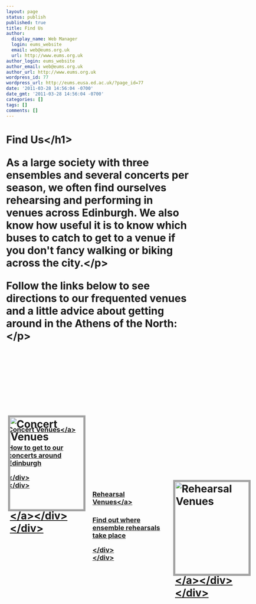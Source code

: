 ```yaml
---
layout: page
status: publish
published: true
title: Find Us
author:
  display_name: Web Manager
  login: eums_website
  email: web@eums.org.uk
  url: http://www.eums.org.uk
author_login: eums_website
author_email: web@eums.org.uk
author_url: http://www.eums.org.uk
wordpress_id: 77
wordpress_url: http://eums.eusa.ed.ac.uk/?page_id=77
date: '2011-03-28 14:56:04 -0700'
date_gmt: '2011-03-28 14:56:04 -0700'
categories: []
tags: []
comments: []
---
```

<h1>Find Us<&#47;h1></p>
<p>As a large society with three ensembles and several concerts per season, we often find ourselves rehearsing and performing in venues across Edinburgh. We also know how useful it is to know which buses to catch to get to a venue if you don't fancy walking or biking across the city.<&#47;p></p>
<p>Follow the links below to see directions to our frequented venues and a little advice about getting around in the Athens of the North:<&#47;p></p>
<div style="float: left; position: relative; left: 0px; top: 0px; width: 640px; height: 250px;">
<div>
<div class="featured-entry" style="float: left; position: absolute; left: 5px; top: 170px; width: 200px; height: 85px; z-index: 2;">
<p><a class="entry-title" style="font-size: 18px; margin: -2px 0 -15px 0; padding-right: 0px;" href="http:&#47;&#47;eums.eusa.ed.ac.uk&#47;find&#47;performance&#47;" rel="bookmark">Concert Venues<&#47;a></p>
<div class="entry-summary" style="padding-right: 0px;">
<p>How to get to our concerts around Edinburgh</p>
<p><&#47;div><br />
<&#47;div></p>
<div style="float: left; position: absolute; left: 0px; top: 0px; width: 200px; height: 250px; z-index: 1; border: 5px solid #A1A1A1;"><a href="http:&#47;&#47;eums.eusa.ed.ac.uk&#47;find&#47;performance&#47;"><img title="Concert Venues" src="http:&#47;&#47;eums.eusa.ed.ac.uk&#47;wp-content&#47;uploads&#47;build&#47;pagelinks&#47;find_concert.png" alt="Concert Venues" width="200" height="250" &#47;><&#47;a><&#47;div><br />
<&#47;div></p>
<div>
<div class="featured-entry" style="float: left; position: absolute; left: 224px; top: 170px; width: 200px; height: 85px; z-index: 2;">
<p><a class="entry-title" style="font-size: 18px; margin: -2px 0 -15px 0; padding-right: 0px;" href="http:&#47;&#47;eums.eusa.ed.ac.uk&#47;find&#47;practice&#47;" rel="bookmark">Rehearsal Venues<&#47;a></p>
<div class="entry-summary" style="padding-right: 0px;">
<p>Find out where ensemble rehearsals take place</p>
<p><&#47;div><br />
<&#47;div></p>
<div style="float: left; position: absolute; left: 219px; top: 0px; width: 200px; height: 250px; z-index: 1; border: 5px solid #A1A1A1;"><a href="http:&#47;&#47;eums.eusa.ed.ac.uk&#47;find&#47;practice&#47;"><img title="Rehearsal Venues" src="http:&#47;&#47;eums.eusa.ed.ac.uk&#47;wp-content&#47;uploads&#47;build&#47;pagelinks&#47;find_rehearsal.png" alt="Rehearsal Venues" width="200" height="250" &#47;><&#47;a><&#47;div><br />
<&#47;div></p>
<div>
<div class="featured-entry" style="float: left; position: absolute; left: 443px; top: 170px; width: 200px; height: 85px; z-index: 2;">
<p><a class="entry-title" style="font-size: 18px; margin: -2px 0 -15px 0;" href="http:&#47;&#47;eums.eusa.ed.ac.uk&#47;accessibility&#47;" rel="bookmark">Accessibility<&#47;a></p>
<div class="entry-summary" style="padding-right: 0px;">
<p>Information regarding ease-of-access to our venues</p>
<p><&#47;div><br />
<&#47;div></p>
<div style="float: left; position: absolute; left: 438px; top: 0px; width: 200px; height: 250px; z-index: 1; border: 5px solid #A1A1A1;"><a href="http:&#47;&#47;eums.eusa.ed.ac.uk&#47;accessibility&#47;"><img title="Accessibility" src="http:&#47;&#47;eums.eusa.ed.ac.uk&#47;wp-content&#47;uploads&#47;build&#47;pagelinks&#47;find_access.png" alt="Accessibility" width="200" height="250" &#47;><&#47;a><&#47;div><br />
<&#47;div><br />
<&#47;div></p>
<div style="float: left; position: relative; left: 0px; top: 0px; width: 640px; height: 25px;"><&#47;div></p>
<p>The society also aims to allow involvement regardless of ability. If you require additional help or information regarding access to any of our performance or practice venues then please <a title="Contact Us" href="http:&#47;&#47;eums.eusa.ed.ac.uk&#47;contact">contact us<&#47;a>.<&#47;p></p>
<p>We ensure that all of our rehearsal and concert venues are wheelchair accessible, and we also welcome guide dogs at our concerts (they usually enjoy the show as much as you do!).<&#47;p></p>
<p>The University of Edinburgh's Disability Office has created maps detailing&nbsp;access features, gradients and transport links, and these are provided below:<&#47;p></p>
<p><a title="Map of the City" href="http:&#47;&#47;eums.eusa.ed.ac.uk&#47;wp-content&#47;uploads&#47;files&#47;city-wide_access.pdf" target="_blank">Click here to view the access map for the south of the city, from Waverley Station in the north to King's Buildings in the south<&#47;a>.<&#47;p></p>
<p><a title="Map of the University's Central Campus" href="http:&#47;&#47;eums.eusa.ed.ac.uk&#47;wp-content&#47;uploads&#47;files&#47;central_access.pdf" target="_blank">Click here to view the access map of the University's Central Campus (where the Reid Hall is)<&#47;a>.<&#47;p></p>
